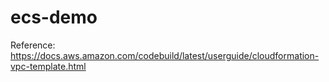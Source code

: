 # ecs-demo


Reference: https://docs.aws.amazon.com/codebuild/latest/userguide/cloudformation-vpc-template.html